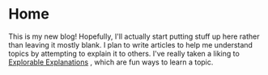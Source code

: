 # Home

This is my new blog! Hopefully, I'll actually start putting
stuff up here rather than leaving it mostly blank. I plan
to write articles to help me understand topics by attempting
to explain it to others. I've really taken a liking to [Explorable Explanations](https://explorabl.es)
, which are fun ways to learn a topic.

